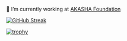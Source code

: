  🔭 I’m currently working at [AKASHA Foundation](https://akasha.org/about/)

 [![GitHub Streak](https://streak-stats.demolab.com?user=kenshyx&theme=transparent)](https://git.io/streak-stats)

 [![trophy](https://github-profile-trophy.vercel.app/?username=kenshyx&rank=-C,-B&column=4&margin-w=12&no-bg=true&no-frame=true)](https://github.com/kenshyx)
 
<!--
**kenshyx/kenshyx** is a ✨ _special_ ✨ repository because its `README.md` (this file) appears on your GitHub profile.

Here are some ideas to get you started:

- 🔭 I’m currently working on ...
- 🌱 I’m currently learning ...
- 👯 I’m looking to collaborate on ...
- 🤔 I’m looking for help with ...
- 💬 Ask me about ...
- 📫 How to reach me: ...
- 😄 Pronouns: ...
- ⚡ Fun fact: ...
-->
